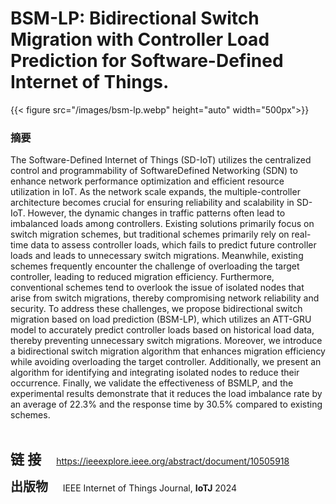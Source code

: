 # BSM-LP: Bidirectional Switch Migration with Controller Load Prediction for Software-Defined Internet of Things.


{{< figure src="/images/bsm-lp.webp"  height="auto" width="500px">}}

### 摘要

<p>The Software-Defined Internet of Things (SD-IoT) utilizes the centralized control and programmability of SoftwareDefined Networking (SDN) to enhance network performance optimization and efficient resource utilization in IoT. As the network scale expands, the multiple-controller architecture becomes crucial for ensuring reliability and scalability in SD-IoT. However, the dynamic changes in traffic patterns often lead to imbalanced loads among controllers. Existing solutions primarily focus on switch migration schemes, but traditional schemes primarily rely on real-time data to assess controller loads, which fails to predict future controller loads and leads to unnecessary switch migrations. Meanwhile, existing schemes frequently encounter the challenge of overloading the target controller, leading to reduced migration efficiency. Furthermore, conventional schemes tend to overlook the issue of isolated nodes that arise from switch migrations, thereby compromising network reliability and security. To address these challenges, we propose bidirectional switch migration based on load prediction (BSM-LP), which utilizes an ATT-GRU model to accurately predict controller loads based on historical load data, thereby preventing unnecessary switch migrations. Moreover, we introduce a bidirectional switch migration algorithm that enhances migration efficiency while avoiding overloading the target controller. Additionally, we present an algorithm for identifying and integrating isolated nodes to reduce their occurrence. Finally, we validate the effectiveness of BSMLP, and the experimental results demonstrate that it reduces the load imbalance rate by an average of 22.3% and the response time by 30.5% compared to existing schemes.</p>

<p> 


​    

</p>

</p>



<span style="font-size:22px;">**链 接**</span> <span style="margin-left:20px; font-size:14px;">     https://ieeexplore.ieee.org/abstract/document/10505918</span>

<span style="font-size:20px;">**出版物**</span> <span style="font-size:14px;">     IEEE Internet of Things Journal, **IoTJ** 2024</span>






